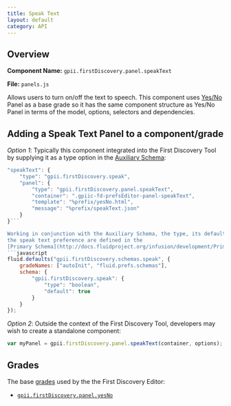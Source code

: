 ```yaml
---
title: Speak Text
layout: default
category: API
---
```


## Overview

**Component Name:** `gpii.firstDiscovery.panel.speakText`

**File:** `panels.js`

Allows users to turn on/off the text to speech. This component uses [Yes/No](yesNo.md)
Panel as a base grade so it has the same component structure as Yes/No Panel
in terms of the model, options, selectors and dependencies.

## Adding a Speak Text Panel to a component/grade

*Option 1*: Typically this component integrated into the First Discovery Tool by
supplying it as a type option in the
[Auxiliary Schema](http://docs.fluidproject.org/infusion/development/AuxiliarySchemaForPreferencesFramework.html):
```javascript
"speakText": {
    "type": "gpii.firstDiscovery.speak",
    "panel": {
        "type": "gpii.firstDiscovery.panel.speakText",
        "container": ".gpiic-fd-prefsEditor-panel-speakText",
        "template": "%prefix/yesNo.html",
        "message": "%prefix/speakText.json"
    }
}```

Working in conjunction with the Auxiliary Schema, the type, its default value and range of
the speak text preference are defined in the
[Primary Schema](http://docs.fluidproject.org/infusion/development/PrimarySchemaForPreferencesFramework.html):
```javascript
fluid.defaults("gpii.firstDiscovery.schemas.speak", {
    gradeNames: ["autoInit", "fluid.prefs.schemas"],
    schema: {
        "gpii.firstDiscovery.speak": {
            "type": "boolean",
            "default": true
        }
    }
});
```

*Option 2*: Outside the context of the First Discovery Tool, developers may wish to create a standalone component:
```javascript
var myPanel = gpii.firstDiscovery.panel.speakText(container, options);
```

## Grades

The base [grades](http://docs.fluidproject.org/infusion/development/ComponentGrades.html)
used by the the First Discovery Editor:

* [`gpii.firstDiscovery.panel.yesNo`](yesNo.md)

